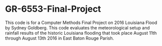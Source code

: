 # GR-6553-Final-Project
This code is for a Computer Methods Final Project on 2016 Louisiana Flood by Sydney Goldberg.
This code evaluates the meteorological setup and rainfall results of the historic Louisiana flooding that took place August 11th through August 13th 2016 in East Baton Rouge Parish.

